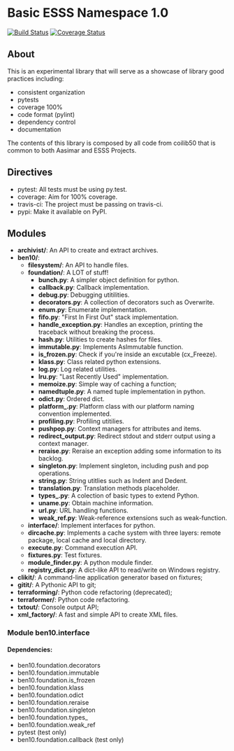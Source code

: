 # Basic ESSS Namespace 1.0

[![Build Status](https://travis-ci.org/ESSS/ben10.png)](https://travis-ci.org/ESSS/ben10)
[![Coverage Status](https://coveralls.io/repos/ESSS/ben10/badge.png)](https://coveralls.io/r/ESSS/ben10)


## About

This is an experimental library that will serve as a showcase of library good practices including:

* consistent organization
* pytests
* coverage 100%
* code format (pylint)
* dependency control
* documentation

The contents of this library is composed by all code from coilib50 that is common to both Aasimar and ESSS Projects.

## Directives


* pytest: All tests must be using py.test.
* coverage: Aim for 100% coverage.
* travis-ci: The project must be passing on travis-ci.
* pypi: Make it available on PyPI.

## Modules

* **archivist/**: An API to create and extract archives.
* **ben10/**:
    * **filesystem/**: An API to handle files.
    * **foundation/**: A LOT of stuff!
        * **bunch.py**: A simpler object definition for python.
        * **callback.py**: Callback implementation.
        * **debug.py**: Debugging utitilities.
        * **decorators.py**: A collection of decorators such as Overwrite. 
        * **enum.py**: Enumerate implementation.
        * **fifo.py**: "First In First Out" stack implementation.
        * **handle_exception.py**: Handles an exception, printing the traceback without breaking the process.
        * **hash.py**: Utilities to create hashes for files.
        * **immutable.py**: Implements AsImmutable function.
        * **is_frozen.py**: Check if you're inside an excutable (cx_Freeze).
        * **klass.py**: Class related python extensions.
        * **log.py**: Log related utilities.
        * **lru.py**: "Last Recently Used" implementation.
        * **memoize.py**: Simple way of caching a function;
        * **namedtuple.py**: A named tuple implementation in python.
        * **odict.py**: Ordered dict.
        * **platform_.py**: Platform class with our platform naming convention implemented.
        * **profiling.py**: Profiling utitilies.
        * **pushpop.py**: Context managers for attributes and items.
        * **redirect_output.py**: Redirect stdout and stderr output using a context manager.
        * **reraise.py**: Reraise an exception adding some information to its backlog.
        * **singleton.py**: Implement singleton, including push and pop operations.
        * **string.py**: String utitlies such as Indent and Dedent.
        * **translation.py**: Translation methods placeholder.
        * **types_.py**: A colection of basic types to extend Python.
        * **uname.py**: Obtain machine information.
        * **url.py**: URL handling functions.
        * **weak_ref.py**: Weak-reference extensions such as weak-function.
    * **interface/**: Implement interfaces for python.
    * **dircache.py**: Implements a cache system with three layers: remote package, local cache and local directory.
    * **execute.py**: Command execution API.
    * **fixtures.py**: Test fixtures.
    * **module_finder.py**: A python module finder.
    * **registry_dict.py**: A dict-like API to read/write on Windows registry.
* **clikit/**: A command-line application generator based on fixtures;
* **gitit/**: A Pythonic API to git;
* **terraforming/**: Python code refactoring (deprecated);
* **terraformer/**: Python code refactoring.
* **txtout/**: Console output API;
* **xml_factory/**: A fast and simple API to create XML files.

### Module ben10.interface

#### Dependencies:

* ben10.foundation.decorators
* ben10.foundation.immutable
* ben10.foundation.is_frozen
* ben10.foundation.klass
* ben10.foundation.odict
* ben10.foundation.reraise
* ben10.foundation.singleton
* ben10.foundation.types_
* ben10.foundation.weak_ref
* pytest (test only)
* ben10.foundation.callback (test only)
